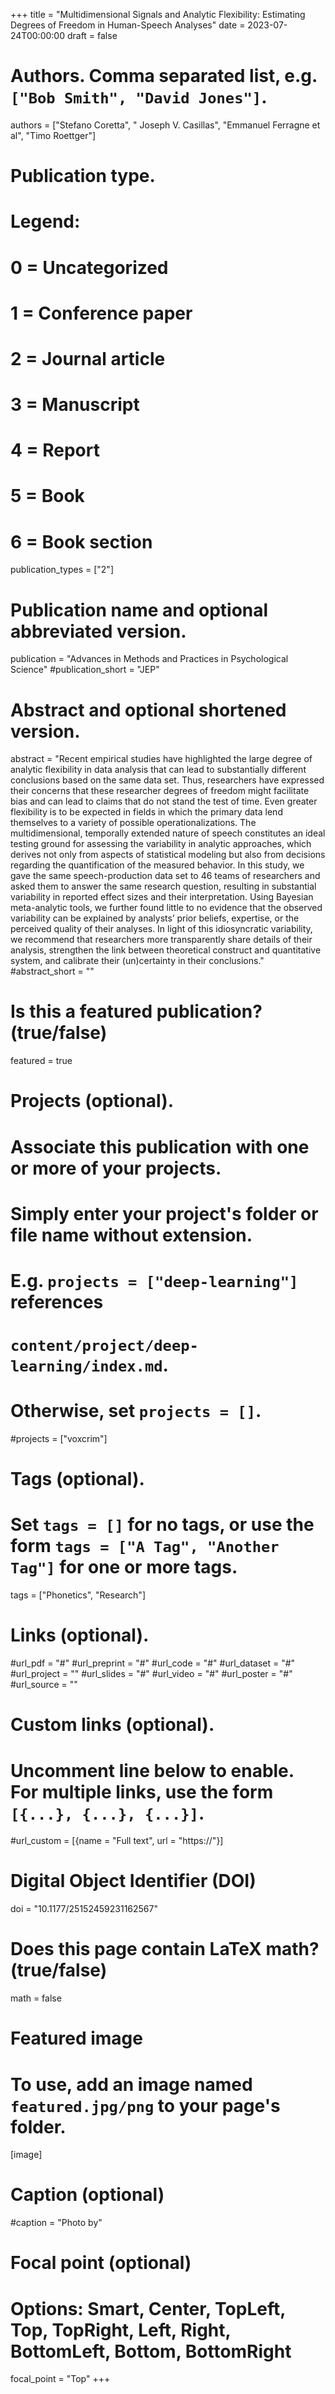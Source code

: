 +++
title = "Multidimensional Signals and Analytic Flexibility: Estimating Degrees of Freedom in Human-Speech Analyses"
date = 2023-07-24T00:00:00
draft = false

# Authors. Comma separated list, e.g. `["Bob Smith", "David Jones"]`.
authors = ["Stefano Coretta", " Joseph V. Casillas", "Emmanuel Ferragne et al", "Timo Roettger"]

# Publication type.
# Legend:
# 0 = Uncategorized
# 1 = Conference paper
# 2 = Journal article
# 3 = Manuscript
# 4 = Report
# 5 = Book
# 6 = Book section
publication_types = ["2"]

# Publication name and optional abbreviated version.
publication = "Advances in Methods and Practices in Psychological Science"
#publication_short = "JEP"

# Abstract and optional shortened version.
abstract = "Recent empirical studies have highlighted the large degree of analytic flexibility in data analysis that can lead to substantially different conclusions based on the same data set. Thus, researchers have expressed their concerns that these researcher degrees of freedom might facilitate bias and can lead to claims that do not stand the test of time. Even greater flexibility is to be expected in fields in which the primary data lend themselves to a variety of possible operationalizations. The multidimensional, temporally extended nature of speech constitutes an ideal testing ground for assessing the variability in analytic approaches, which derives not only from aspects of statistical modeling but also from decisions regarding the quantification of the measured behavior. In this study, we gave the same speech-production data set to 46 teams of researchers and asked them to answer the same research question, resulting in substantial variability in reported effect sizes and their interpretation. Using Bayesian meta-analytic tools, we further found little to no evidence that the observed variability can be explained by analysts’ prior beliefs, expertise, or the perceived quality of their analyses. In light of this idiosyncratic variability, we recommend that researchers more transparently share details of their analysis, strengthen the link between theoretical construct and quantitative system, and calibrate their (un)certainty in their conclusions."
#abstract_short = ""

# Is this a featured publication? (true/false)
featured = true

# Projects (optional).
#   Associate this publication with one or more of your projects.
#   Simply enter your project's folder or file name without extension.
#   E.g. `projects = ["deep-learning"]` references 
#   `content/project/deep-learning/index.md`.
#   Otherwise, set `projects = []`.
#projects = ["voxcrim"]

# Tags (optional).
#   Set `tags = []` for no tags, or use the form `tags = ["A Tag", "Another Tag"]` for one or more tags.
tags = ["Phonetics", "Research"]

# Links (optional).
#url_pdf = "#"
#url_preprint = "#"
#url_code = "#"
#url_dataset = "#"
#url_project = ""
#url_slides = "#"
#url_video = "#"
#url_poster = "#"
#url_source = ""

# Custom links (optional).
#   Uncomment line below to enable. For multiple links, use the form `[{...}, {...}, {...}]`.
#url_custom = [{name = "Full text", url = "https://"}]

# Digital Object Identifier (DOI)
doi = "10.1177/25152459231162567"

# Does this page contain LaTeX math? (true/false)
math = false

# Featured image
# To use, add an image named `featured.jpg/png` to your page's folder. 
[image]
  # Caption (optional)
  #caption = "Photo by"

  # Focal point (optional)
  # Options: Smart, Center, TopLeft, Top, TopRight, Left, Right, BottomLeft, Bottom, BottomRight
  focal_point = "Top"
+++

